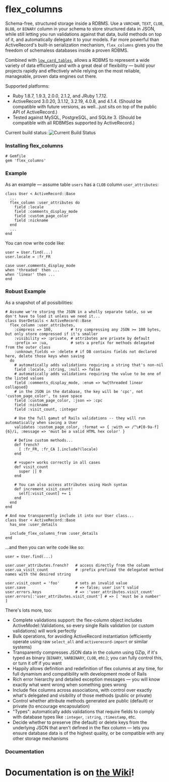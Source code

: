 # flex_columns

Schema-free, structured storage inside a RDBMS. Use a `VARCHAR`, `TEXT`, `CLOB`, `BLOB`, or `BINARY` column in your
schema to store structured data in JSON, while still letting you run validations against that data, build methods on
top of it, and automatically delegate it to your models. Far more powerful than ActiveRecord's built-in serialization
mechanism, `flex_columns` gives you the freedom of schemaless databases inside a proven RDBMS.

Combined with [`low_card_tables`](https://github.com/ageweke/low_card_tables), allows a RDBMS to represent a wide
variety of data efficiently and with a great deal of flexibility &mdash; build your projects rapidly and effectively
while relying on the most reliable, manageable, proven data engines out there.

Supported platforms:

* Ruby 1.8.7, 1.9.3, 2.0.0, 2.1.2, and JRuby 1.7.12.
* ActiveRecord 3.0.20, 3.1.12, 3.2.19, 4.0.8, and 4.1.4. (Should be compatible with future versions, as well...just sits on top of the public API of ActiveRecord.)
* Tested against MySQL, PostgreSQL, and SQLite 3. (Should be compatible with all RDBMSes supported by ActiveRecord.)

Current build status: ![Current Build Status](https://api.travis-ci.org/ageweke/flex_columns.png?branch=master)

### Installing flex_columns

    # Gemfile
    gem 'flex_columns'

### Example

As an example &mdash; assume table `users` has a `CLOB` column `user_attributes`:

    class User < ActiveRecord::Base
      ...
      flex_column :user_attributes do
        field :locale
        field :comments_display_mode
        field :custom_page_color
        field :nickname
      end
      ...
    end

You can now write code like:

    user = User.find(...)
    user.locale = :fr_FR

    case user.comments_display_mode
    when 'threaded' then ...
    when 'linear' then ...
    end

### Robust Example

As a snapshot of all possibilities:

    # Assume we're storing the JSON in a wholly separate table, so we don't have to load it unless we need it...
    class UserDetails < ActiveRecord::Base
      flex_column :user_attributes,
        :compress => 100,        # try compressing any JSON >= 100 bytes, but only store compressed if it's smaller
        :visibility => :private, # attributes are private by default
        :prefix => :ua,          # sets a prefix for methods delegated from the outer class
        :unknown_fields => :delete # if DB contains fields not declared here, delete those keys when saving
      do
        # automatically adds validations requiring a string that's non-nil
        field :locale, :string, :null => false
        # automatically adds validations requiring the value to be one of the listed values
        field :comments_display_mode, :enum => %w{threaded linear collapsed}
        # in the JSON in the database, the key will be 'cpc', not 'custom_page_color', to save space
        field :custom_page_color, :json => :cpc
        field :nickname
        field :visit_count, :integer

        # Use the full gamut of Rails validations -- they will run automatically when saving a User
        validates :custom_page_color, :format => { :with => /^\#[0-9a-f]{6}/i, :message => 'must be a valid HTML hex color' }

        # Define custom methods...
        def french?
          [ :fr_FR, :fr_CA ].include?(locale)
        end

        # +super+ works correctly in all cases
        def visit_count
          super || 0
        end

        # You can also access attributes using Hash syntax
        def increment_visit_count!
          self[:visit_count] += 1
        end
      end
    end

    # And now transparently include it into our User class...
    class User < ActiveRecord::Base
      has_one :user_details

      include_flex_columns_from :user_details
    end

...and then you can write code like so:

    user = User.find(...)

    user.user_attributes.french?   # access directly from the column
    user.ua_visit_count            # :prefix prefixed the delegated method names with the desired string

    user.visit_count = 'foo'       # sets an invalid value
    user.save                      # => false; user isn't valid
    user.errors.keys               # => :'user_attributes.visit_count'
    user.errors[:'user_attributes.visit_count'] # => [ 'must be a number' ]

There's lots more, too:

* Complete validations support: the flex-column object includes ActiveModel::Validations, so every single Rails validation (or custom validations) will work perfectly
* Bulk operations, for avoiding ActiveRecord instantiation (efficiently operate using raw `select_all` and `activerecord-import` or similar systems)
* Transparently compresses JSON data in the column using GZip, if it's typed as binary (`BINARY`, `VARBINARY`, `CLOB`, etc.); you can fully control this, or turn it off if you want
* Happily allows definition and redefinition of flex columns at any time, for full dynamism and compatibility with development mode of Rails
* Rich error hierarchy and detailed exception messages &mdash; you will know exactly what went wrong when something goes wrong
* Include flex columns across associations, with control over exactly what's delegated and visibility of those methods (public or private)
* Control whether attribute methods generated are public (default) or private (to encourage encapsulation)
* "Types": automatically adds validations that require fields to comply with database types like `:integer`, `:string`, `:timestamp`, etc.
* Decide whether to preserve (the default) or delete keys from the underlying JSON that aren't defined in the flex column &mdash; lets you ensure database data is of the highest quality, or be compatible with any other storage mechanisms

### Documentation

# Documentation is on [the Wiki](https://github.com/ageweke/flex_columns/wiki)!

